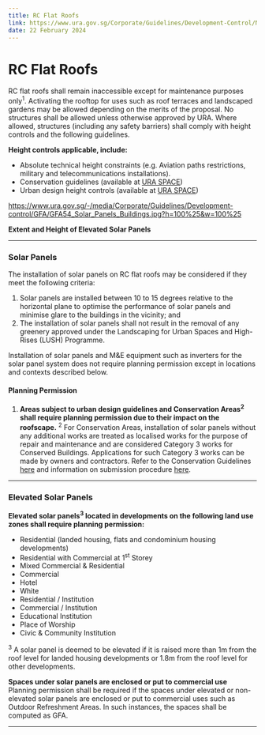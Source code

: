 ```yaml
---
title: RC Flat Roofs
link: https://www.ura.gov.sg/Corporate/Guidelines/Development-Control/Non-Residential/HMC/RC-Flat-Roofs
date: 22 February 2024
---
```


# RC Flat Roofs

RC flat roofs shall remain inaccessible except for maintenance purposes only<sup>1</sup>. Activating the rooftop for uses such as roof terraces and landscaped gardens may be allowed depending on the merits of the proposal. No structures shall be allowed unless otherwise approved by URA. Where allowed, structures (including any safety barriers) shall comply with height controls and the following guidelines.

**Height controls applicable, include:**

- Absolute technical height constraints (e.g. Aviation paths restrictions, military and telecommunications installations).
- Conservation guidelines (available at [URA SPACE](https://www.ura.gov.sg/maps/?service=STB))
- Urban design height controls (available at [URA SPACE](https://www.ura.gov.sg/maps/?service=STB))

<https://www.ura.gov.sg/-/media/Corporate/Guidelines/Development-control/GFA/GFA54_Solar_Panels_Buildings.jpg?h=100%25&w=100%25>

**Extent and Height of Elevated Solar Panels**

---

### Solar Panels

The installation of solar panels on RC flat roofs may be considered if they meet the following criteria:

1. Solar panels are installed between 10 to 15 degrees relative to the horizontal plane to optimise the performance of solar panels and minimise glare to the buildings in the vicinity; and
2. The installation of solar panels shall not result in the removal of any greenery approved under the Landscaping for Urban Spaces and High-Rises (LUSH) Programme.

Installation of solar panels and M&E equipment such as inverters for the solar panel system does not require planning permission except in locations and contexts described below.

#### Planning Permission

1. **Areas subject to urban design guidelines and Conservation Areas<sup>2</sup> shall require planning permission due to their impact on the roofscape.** 
    <sup>2</sup> For Conservation Areas, installation of solar panels without any additional works are treated as localised works for the purpose of repair and maintenance and are considered Category 3 works for Conserved Buildings. Applications for such Category 3 works can be made by owners and contractors. Refer to the Conservation Guidelines [here](https://www.ura.gov.sg/Corporate/Guidelines/Conservation) and information on submission procedure [here](https://www.ura.gov.sg/Corporate/Guidelines/Conservation/Additions-Alterations/Types-Works).

---

### Elevated Solar Panels

**Elevated solar panels<sup>3</sup> located in developments on the following land use zones shall require planning permission:**

- Residential (landed housing, flats and condominium housing developments)
- Residential with Commercial at 1<sup>st</sup> Storey
- Mixed Commercial & Residential
- Commercial
- Hotel
- White
- Residential / Institution
- Commercial / Institution
- Educational Institution
- Place of Worship
- Civic & Community Institution

<sup>3</sup> A solar panel is deemed to be elevated if it is raised more than 1m from the roof level for landed housing developments or 1.8m from the roof level for other developments.

**Spaces under solar panels are enclosed or put to commercial use**  
Planning permission shall be required if the spaces under elevated or non-elevated solar panels are enclosed or put to commercial uses such as Outdoor Refreshment Areas. In such instances, the spaces shall be computed as GFA.

---


